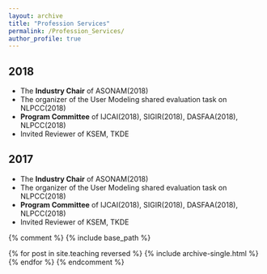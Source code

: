 ```yaml
---
layout: archive
title: "Profession Services"
permalink: /Profession_Services/
author_profile: true
---
```


## 2018

* The **Industry Chair** of ASONAM(2018)
* The organizer of the User Modeling shared evaluation task on NLPCC(2018)
* **Program Committee** of IJCAI(2018), SIGIR(2018), DASFAA(2018), NLPCC(2018)
* Invited Reviewer of KSEM, TKDE

## 2017

* The **Industry Chair** of ASONAM(2018)
* The organizer of the User Modeling shared evaluation task on NLPCC(2018)
* **Program Committee** of IJCAI(2018), SIGIR(2018), DASFAA(2018), NLPCC(2018)
* Invited Reviewer of KSEM, TKDE


{% comment %}
{% include base_path %}

{% for post in site.teaching reversed %}
  {% include archive-single.html %}
{% endfor %}
{% endcomment %}